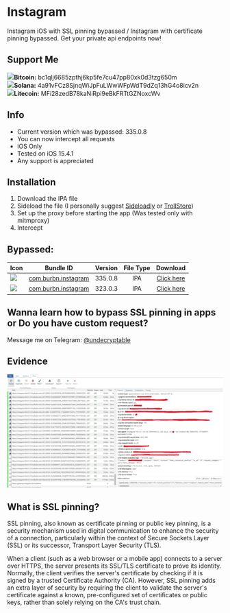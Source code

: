 # Instagram

Instagram iOS with SSL pinning bypassed / Instagram with certificate pinning bypassed.
Get your private api endpoints now!

## Support Me
<img src="https://cdn-icons-png.flaticon.com/512/5968/5968260.png" width="20">**Bitcoin:** bc1qlj6685zpthj6kp5fe7cu47pp80xk0d3tzg650m   
<img src="https://upload.wikimedia.org/wikipedia/en/thumb/b/b9/Solana_logo.png/252px-Solana_logo.png" width="20">**Solana:** 4a91vFCz8SjnqWiJpFuLWwWFpWdT9dZq13hG4o8icv2n   
<img src="https://cdn.freebiesupply.com/logos/large/2x/litecoin-logo-png-transparent.png" width="20">**Litecoin:** MFi28zedB78kaNiRpi9eBkFRTtGZNoxcWv   

## Info

- Current version which was bypassed: 335.0.8
- You can now intercept all requests
- iOS Only
- Tested on iOS 15.4.1
- Any support is appreciated
 
## Installation
1. Download the IPA file
2. Sideload the file (I personally suggest [Sideloadly](https://sideloadly.io/) or [TrollStore](https://github.com/opa334/TrollStore))
3. Set up the proxy before starting the app (Was tested only with mitmproxy)
4. Intercept

## Bypassed:

| Icon | Bundle ID | Version | File Type | Download |
| ------------------ |:------:|:------:|:------:|:------:|
| <img src="http://pngimg.com/uploads/instagram/instagram_PNG10.png" width="20">| [com.burbn.instagram](https://github.com/culturally/Instagram-iOS-SSL-pinning-bypass/releases/download/323.0.3/Instagram323.0.3.ipa) | 335.0.8 | IPA | [Click here](https://github.com/culturally/Instagram-iOS-SSL-pinning-bypass/releases/download/335.0.8/Instagram335.0.8.ipa) |
| <img src="http://pngimg.com/uploads/instagram/instagram_PNG10.png" width="20">| [com.burbn.instagram](https://github.com/culturally/Instagram-iOS-SSL-pinning-bypass/releases/download/323.0.3/Instagram323.0.3.ipa) | 323.0.3 | IPA | [Click here](https://github.com/culturally/Instagram-iOS-SSL-pinning-bypass/releases/download/323.0.3/Instagram323.0.3.ipa) |




## Wanna learn how to bypass SSL pinning in apps or Do you have custom request?
Message me on Telegram: [@undecryptable](https://t.me/undecryptable)

## Evidence

![](https://github.com/culturally/Instagram-iOS-SSL-pinning-bypass/blob/main/ev.jpg)

## What is SSL pinning?

SSL pinning, also known as certificate pinning or public key pinning, is a security mechanism used in digital communication to enhance the security of a connection, particularly within the context of Secure Sockets Layer (SSL) or its successor, Transport Layer Security (TLS).

When a client (such as a web browser or a mobile app) connects to a server over HTTPS, the server presents its SSL/TLS certificate to prove its identity. Normally, the client verifies the server's certificate by checking if it is signed by a trusted Certificate Authority (CA). However, SSL pinning adds an extra layer of security by requiring the client to validate the server's certificate against a known, pre-configured set of certificates or public keys, rather than solely relying on the CA's trust chain.
